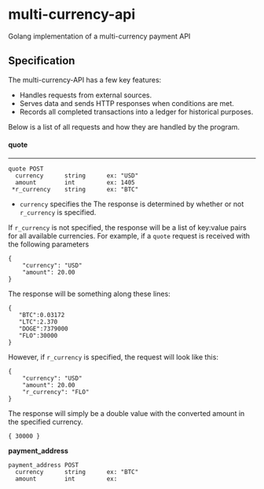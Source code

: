 multi-currency-api
==================

Golang implementation of a multi-currency payment API


Specification
-------------

The multi-currency-API has a few key features:

* Handles requests from external sources.
* Serves data and sends HTTP responses when conditions are met.
* Records all completed transactions into a ledger for historical purposes.

Below is a list of all requests and how they are handled by the program.

#### quote

-----

    quote POST
      currency      string      ex: "USD"
      amount        int         ex: 1405
     *r_currency    string      ex: "BTC"

* `currency` specifies the 
The response is determined by whether or not `r_currency` is specified.

If `r_currency` is not specified, the response will be a list of key:value pairs for all available currencies. For example, if a `quote` request is received with the following parameters

    {
        "currency": "USD"
        "amount": 20.00
    }
    
The response will be something along these lines:

    {
       "BTC":0.03172
       "LTC":2.370
       "DOGE":7379000
       "FLO":30000
    }

However, if `r_currency` is specified, the request will look like this:

    {
        "currency": "USD"
        "amount": 20.00
        "r_currency": "FLO"
    }

The response will simply be a double value with the converted amount in the specified currency.

    { 30000 }


**payment_address**

    payment_address POST
      currency      string      ex: "BTC"
      amount        int         ex: 

